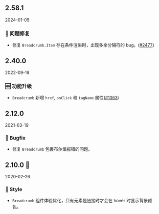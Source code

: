 ## 2.58.1

2024-01-05

### 🐛 问题修复

- 修复 `Breadcrumb.Item` 存在条件渲染时，出现多余分隔符的 bug。([#2477](https://github.com/arco-design/arco-design/pull/2477))

## 2.40.0

2022-09-16

### 🆕 功能升级

- `Breadcrumb` 新增 `href`, `onClick` 和 `tagName` 属性([#1363](https://github.com/arco-design/arco-design/pull/1363))

## 2.12.0

2021-03-19

### 🐛 Bugfix

- 修复 `Breadcrumb` 包裹布尔值报错的问题。

## 2.10.0 🏮

2020-02-26

### 💅 Style

- `Breadcrumb` 组件体验优化，只有元素是链接时才会在 hover 时显示背景颜色。

